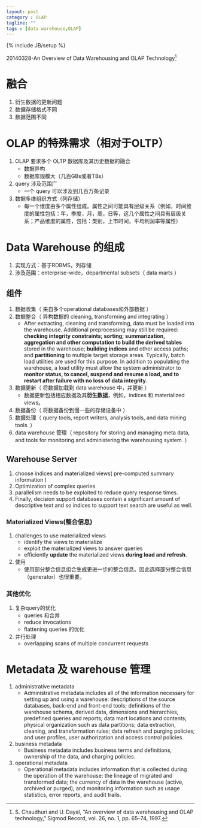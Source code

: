 ```yaml
---
layout: post
category : OLAP
tagline: ""
tags : [data warehouse,OLAP]
---
```

{% include JB/setup %}

20140328-An Overview of Data Warehousing and OLAP Technology[^1]
# 融合
1. 衍生数据的更新问题
2. 数据存储格式不同
3. 数据范围不同

# OLAP 的特殊需求（相对于OLTP）
1. OLAP 要求多个 OLTP 数据库及其历史数据的融合
    * 数据异构
    * 数据库规模大（几百GBs或者TBs）
2. query 涉及范围广
    * 一个 query 可以涉及到几百万条记录
3. 数据多维组织方式（列存储）
    * 每一个维度由多个属性组成。属性之间可能具有层级关系（例如，时间维度的属性包括：年，季度，月，周，日等，这几个属性之间具有层级关系；产品维度的属性，包括：类别，上市时间，平均利润率等属性）

# Data Warehouse 的组成
1. 实现方式：基于RDBMS，列存储
2. 涉及范围：enterprise-wide，departmental subsets（ data marts ）

## 组件
1. 数据收集（ 来自多个operational databases和外部数据 ）
2. 数据整合（ 异构数据的 cleaning, transforming and integrating ）
    * After extracting, cleaning and transforming, data must be loaded into the warehouse. Additional preprocessing may still be required: **checking integrity constraints; sorting; summarization, aggregation and other computation to build the derived tables** stored in the warehouse; **building indices** and other access paths; and **partitioning** to multiple target storage areas. Typically, batch load utilities are used for this purpose. In addition to populating the warehouse, a load utility must allow the system administrator to **monitor status, to cancel, suspend and resume a load, and to restart after failure with no loss of data integrity**.
3. 数据更新（ 将数据加载到 data warehouse 中，并更新 ）
    * 数据更新包括相应数据及其**衍生数据**，例如，indices 和 materialized views。
4. 数据备份（ 将数据备份到慢一些的存储设备中 ）
5. 数据处理（ query tools, report writers, analysis tools, and data mining tools. ）
6. data warehouse 管理（ repository for storing and managing meta data, and tools for monitoring and administering the warehousing system. ）

## Warehouse Server
1. choose indices and materialized views( pre-computed summary information )
2. Optimization of complex queries
3. parallelism needs to be exploited to reduce query response times.
4. Finally, decision support databases contain a significant amount of descriptive text and so indices to support text search are useful as well.

### Materialized Views(整合信息)
1. challenges to use materialized views
    * identify the views to materialize
    * exploit the materialized views to answer queries
    * efficiently **update** the materialized views **during load and refresh**.
2. 使用
    * 使用部分整合信息组合生成更进一步的整合信息。因此选择部分整合信息（generator）也很重要。

### 其他优化
1. 复杂query的优化
    * queries 和合并
    * reduce invocations
    * flattening queries 的优化
2. 并行处理
    * overlapping scans of multiple concurrent requests
# Metadata 及 warehouse 管理
1. administrative metadata
    * Administrative metadata includes all of the information necessary for setting up and using a warehouse: descriptions of the source databases, back-end and front-end tools; definitions of the warehouse schema, derived data, dimensions and hierarchies, predefined queries and reports; data mart locations and contents; physical organization such as data partitions; data extraction, cleaning, and transformation rules; data refresh and purging policies; and user profiles, user authorization and access control policies.
2. business metadata
    * Business metadata includes business terms and definitions, ownership of the data, and charging policies.
3. operational metadata
    * Operational metadata includes information that is collected during the operation of the warehouse: the lineage of migrated and transformed data; the currency of data in the warehouse (active, archived or purged); and monitoring information such as usage statistics, error reports, and audit trails.

[^1]: S. Chaudhuri and U. Dayal, “An overview of data warehousing and OLAP technology,” Sigmod Record, vol. 26, no. 1, pp. 65–74, 1997.

